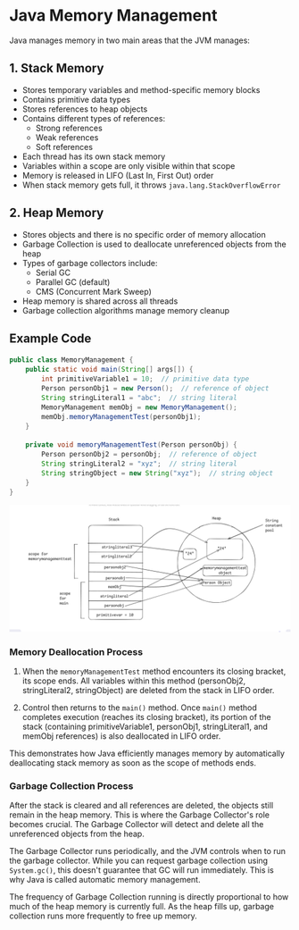 # Java Memory Management

Java manages memory in two main areas that the JVM manages:

## 1. Stack Memory
- Stores temporary variables and method-specific memory blocks
- Contains primitive data types
- Stores references to heap objects
- Contains different types of references:
  - Strong references
  - Weak references
  - Soft references
- Each thread has its own stack memory
- Variables within a scope are only visible within that scope
- Memory is released in LIFO (Last In, First Out) order
- When stack memory gets full, it throws `java.lang.StackOverflowError`

## 2. Heap Memory
- Stores objects and there is no specific order of memory allocation
- Garbage Collection is used to deallocate unreferenced objects from the heap
- Types of garbage collectors include:
  - Serial GC
  - Parallel GC (default)
  - CMS (Concurrent Mark Sweep)
- Heap memory is shared across all threads
- Garbage collection algorithms manage memory cleanup

## Example Code

```java
public class MemoryManagement {
    public static void main(String[] args[]) {
        int primitiveVariable1 = 10;  // primitive data type
        Person personObj1 = new Person();  // reference of object
        String stringLiteral1 = "abc";  // string literal
        MemoryManagement memObj = new MemoryManagement();
        memObj.memoryManagementTest(personObj1);
    }

    private void memoryManagementTest(Person personObj) {
        Person personObj2 = personObj;  // reference of object
        String stringLiteral2 = "xyz";  // string literal
        String stringObject = new String("xyz");  // string object
    }
}
```


![](/diagrams/memory.png)
### Memory Deallocation Process
1. When the `memoryManagementTest` method encounters its closing bracket, its scope ends. All variables within this method (personObj2, stringLiteral2, stringObject) are deleted from the stack in LIFO order.

2. Control then returns to the `main()` method. Once `main()` method completes execution (reaches its closing bracket), its portion of the stack (containing primitiveVariable1, personObj1, stringLiteral1, and memObj references) is also deallocated in LIFO order.

This demonstrates how Java efficiently manages memory by automatically deallocating stack memory as soon as the scope of methods ends.

### Garbage Collection Process
After the stack is cleared and all references are deleted, the objects still remain in the heap memory. This is where the Garbage Collector's role becomes crucial. The Garbage Collector will detect and delete all the unreferenced objects from the heap.

The Garbage Collector runs periodically, and the JVM controls when to run the garbage collector. While you can request garbage collection using `System.gc()`, this doesn't guarantee that GC will run immediately. This is why Java is called automatic memory management.

The frequency of Garbage Collection running is directly proportional to how much of the heap memory is currently full. As the heap fills up, garbage collection runs more frequently to free up memory.


